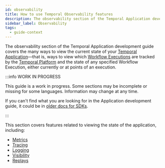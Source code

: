 ```yaml
---
id: observability
title: How to use Temporal Observability features
description: The observability section of the Temporal Application development guide covers the many ways to view the current state of your Temporal Application—that is, ways to view which Workflow Executions are tracked by the Temporal Platform and the state of any specified Workflow Execution, either currently or at points of an execution
sidebar_label: Observability
tags:
  - guide-context
---
```


The observability section of the Temporal Application development guide covers the many ways to view the current state of your [Temporal Application](/concepts/what-is-a-temporal-application)—that is, ways to view which [Workflow Executions](/concepts/what-is-a-workflow-execution) are tracked by the [Temporal Platform](/concepts/what-is-the-temporal-platform) and the state of any specified Workflow Execution, either currently or at points of an execution.

:::info WORK IN PROGRESS

This guide is a work in progress.
Some sections may be incomplete or missing for some languages.
Information may change at any time.

If you can't find what you are looking for in the Application development guide, it could be in [older docs for SDKs](/sdks).

:::

This section covers features related to viewing the state of the application, including:

- [Metrics](#metrics)
- [Tracing](#tracing)
- [Logging](#logging)
- [Visibility](#visibility)
- [Replays](#replays)
